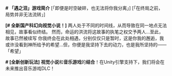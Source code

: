 **# 「遇之泪」游戏简介**
[「即便是时空破碎，也无法将你我分离」]
[「在终局之前，局势并非无法流转」]

**[# 全新国产科幻向视觉小说！]**
两人处于不同的时间线，从而导致在同一地点无法相见，故事看似终结。
然而，命运的洪流将这故事的执笔之权交予两人…至此，故事已然被续写
你我终会在此处相遇，分别仅仅只是暂时，这是你我的邂逅，我或许没看到神所给予的希望…但，你便是我坚持下去的动力，也是我所坚持的——「希望」

**# [全新创新玩法]**
**视觉小说**和**音乐游戏**的**结合**！在Unity引擎支持下，我们将会在未来推出音乐游戏DLC！
